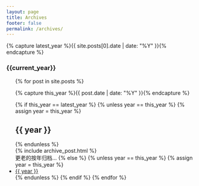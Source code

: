 ```yaml
---
layout: page
title: Archives
footer: false
permalink: /archives/
---
```


<div id="blog-archives">

{% capture latest_year %}{{ site.posts[0].date | date: "%Y" }}{% endcapture %}
<h3>{{current_year}}</h3>
<ul>
{% for post in site.posts %}

  {% capture this_year %}{{ post.date | date: "%Y" }}{% endcapture %}

  {% if this_year == latest_year %}
    {% unless year == this_year %}
      {% assign year = this_year %}
      <h2>{{ year }}</h2>
    {% endunless %}
    <article>
      {% include archive_post.html %}
    </article>
    <span>更老的按年归档...</span>
  {% else %}
    {% unless year == this_year %}
      {% assign year = this_year %}
      <li><a href="/{{ year }}/">{{ year }}</a></li>
    {% endunless %}
  {% endif %}
{% endfor %}

</ul>

</div>
